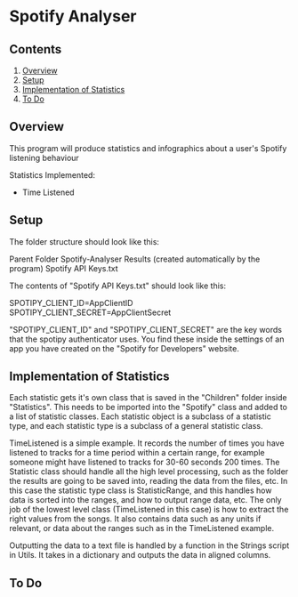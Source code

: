 # Spotify Analyser

## Contents

1. [Overview](#overview)
1. [Setup](#setup)
1. [Implementation of Statistics](#implementation-of-statistics)
1. [To Do](#to-do)

## Overview

This program will produce statistics and infographics about a user's Spotify listening behaviour

Statistics Implemented:

- Time Listened

## Setup

The folder structure should look like this:

Parent Folder
    Spotify-Analyser
    Results (created automatically by the program)
    Spotify API Keys.txt

The contents of "Spotify API Keys.txt" should look like this:

SPOTIPY_CLIENT_ID=AppClientID
SPOTIPY_CLIENT_SECRET=AppClientSecret

"SPOTIPY_CLIENT_ID" and "SPOTIPY_CLIENT_SECRET" are the key words that the spotipy authenticator uses. You find these inside the settings of an app you have created on the "Spotify for Developers" website.

## Implementation of Statistics

Each statistic gets it's own class that is saved in the "Children" folder inside "Statistics". This needs to be imported into the "Spotify" class and added to a list of statistic classes. Each statistic object is a subclass of a statistic type, and each statistic type is a subclass of a general statistic class.

TimeListened is a simple example. It records the number of times you have listened to tracks for a time period within a certain range, for example someone might have listened to tracks for 30-60 seconds 200 times. The Statistic class should handle all the high level processing, such as the folder the results are going to be saved into, reading the data from the files, etc. In this case the statistic type class is StatisticRange, and this handles how data is sorted into the ranges, and how to output range data, etc. The only job of the lowest level class (TimeListened in this case) is how to extract the right values from the songs. It also contains data such as any units if relevant, or data about the ranges such as in the TimeListened example.

Outputting the data to a text file is handled by a function in the Strings script in Utils. It takes in a dictionary and outputs the data in aligned columns.

## To Do